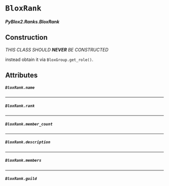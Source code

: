 # `BloxRank`
##### *PyBlox2.Ranks.BloxRank*

## Construction
*THIS CLASS SHOULD __NEVER__ BE CONSTRUCTED*

instead obtain it via `BloxGroup.get_role()`.

## Attributes

##### `BloxRank.name`

----
##### `BloxRank.rank`

----
##### `BloxRank.member_count`

----
##### `BloxRank.description`

----
##### `BloxRank.members`

----
##### `BloxRank.guild`
